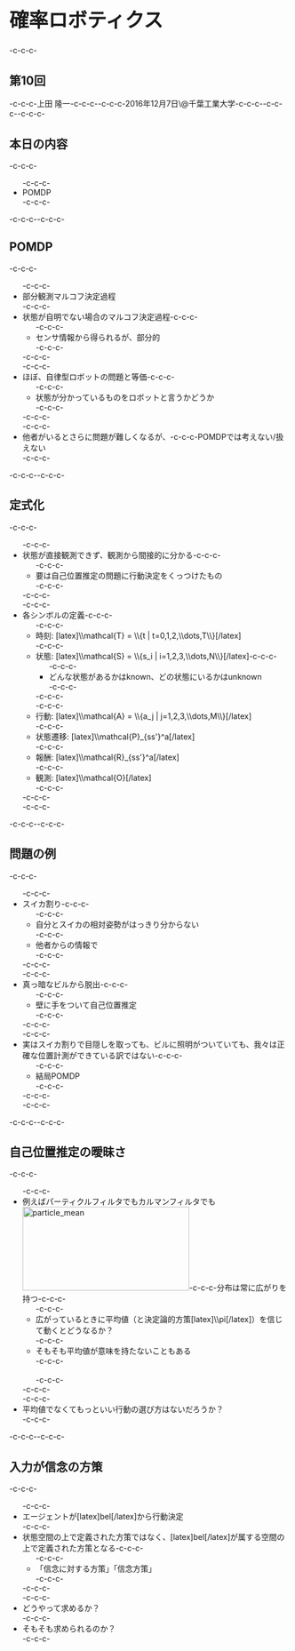 <h1 style="font-size: 250%;">確率ロボティクス</h1>-c-c-c-<h2>第10回</h2>-c-c-c-上田 隆一-c-c-c--c-c-c-2016年12月7日\@千葉工業大学-c-c-c--c-c-c-<!--nextpage-->-c-c-c-<h2>本日の内容</h2>-c-c-c-<ul>-c-c-c- 	<li>POMDP</li>-c-c-c-</ul>-c-c-c-<!--nextpage-->-c-c-c-<h2>POMDP</h2>-c-c-c-<ul>-c-c-c- 	<li>部分観測マルコフ決定過程</li>-c-c-c- 	<li>状態が自明でない場合のマルコフ決定過程-c-c-c-<ul>-c-c-c- 	<li>センサ情報から得られるが、部分的</li>-c-c-c-</ul>-c-c-c-</li>-c-c-c- 	<li>ほぼ、自律型ロボットの問題と等価-c-c-c-<ul>-c-c-c- 	<li>状態が分かっているものをロボットと言うかどうか</li>-c-c-c-</ul>-c-c-c-</li>-c-c-c- 	<li>他者がいるとさらに問題が難しくなるが、-c-c-c-POMDPでは考えない/扱えない</li>-c-c-c-</ul>-c-c-c-<!--nextpage-->-c-c-c-<h2>定式化</h2>-c-c-c-<ul>-c-c-c- 	<li>状態が直接観測できず、観測から間接的に分かる-c-c-c-<ul>-c-c-c- 	<li>要は自己位置推定の問題に行動決定をくっつけたもの</li>-c-c-c-</ul>-c-c-c-</li>-c-c-c- 	<li>各シンボルの定義-c-c-c-<ul>-c-c-c- 	<li>時刻: [latex]\\mathcal{T} = \\{t | t=0,1,2,\\dots,T\\}[/latex]</li>-c-c-c- 	<li>状態: [latex]\\mathcal{S} = \\{s_i | i=1,2,3,\\dots,N\\}[/latex]-c-c-c-<ul>-c-c-c- 	<li>どんな状態があるかはknown、どの状態にいるかはunknown</li>-c-c-c-</ul>-c-c-c-</li>-c-c-c- 	<li>行動: [latex]\\mathcal{A} = \\{a_j | j=1,2,3,\\dots,M\\}[/latex]</li>-c-c-c- 	<li>状態遷移: [latex]\\mathcal{P}_{ss'}^a[/latex]</li>-c-c-c- 	<li>報酬: [latex]\\mathcal{R}_{ss'}^a[/latex]</li>-c-c-c- 	<li>観測: [latex]\\mathcal{O}[/latex]</li>-c-c-c-</ul>-c-c-c-</li>-c-c-c-</ul>-c-c-c-<!--nextpage-->-c-c-c-<h2>問題の例</h2>-c-c-c-<ul>-c-c-c- 	<li>スイカ割り-c-c-c-<ul>-c-c-c- 	<li>自分とスイカの相対姿勢がはっきり分からない</li>-c-c-c- 	<li>他者からの情報で</li>-c-c-c-</ul>-c-c-c-</li>-c-c-c- 	<li>真っ暗なビルから脱出-c-c-c-<ul>-c-c-c- 	<li>壁に手をついて自己位置推定</li>-c-c-c-</ul>-c-c-c-</li>-c-c-c- 	<li>実はスイカ割りで目隠しを取っても、ビルに照明がついていても、我々は正確な位置計測ができている訳ではない-c-c-c-<ul>-c-c-c- 	<li>結局POMDP</li>-c-c-c-</ul>-c-c-c-</li>-c-c-c-</ul>-c-c-c-<!--nextpage-->-c-c-c-<h2>自己位置推定の曖昧さ</h2>-c-c-c-<ul>-c-c-c- 	<li>例えばパーティクルフィルタでもカルマンフィルタでも<a href="https://lab.ueda.asia/wp-content/uploads/2016/12/particle_mean.png"><img class="alignright size-medium wp-image-2471" src="https://lab.ueda.asia/wp-content/uploads/2016/12/particle_mean-300x151.png" alt="particle_mean" width="300" height="151" /></a>-c-c-c-分布は常に広がりを持つ-c-c-c-<ul>-c-c-c- 	<li>広がっているときに平均値（と決定論的方策[latex]\\pi[/latex]）を信じて動くとどうなるか？</li>-c-c-c- 	<li>そもそも平均値が意味を持たないこともある</li>-c-c-c- 	<li style="color: white;"></li>-c-c-c-</ul>-c-c-c-</li>-c-c-c- 	<li>平均値でなくてもっといい行動の選び方はないだろうか？</li>-c-c-c-</ul>-c-c-c-<!--nextpage-->-c-c-c-<h2>入力が信念の方策</h2>-c-c-c-<ul>-c-c-c- 	<li>エージェントが[latex]bel[/latex]から行動決定</li>-c-c-c- 	<li>状態空間の上で定義された方策ではなく、[latex]bel[/latex]が属する空間の上で定義された方策となる-c-c-c-<ul>-c-c-c- 	<li>「信念に対する方策」「信念方策」</li>-c-c-c-</ul>-c-c-c-</li>-c-c-c- 	<li>どうやって求めるか？</li>-c-c-c- 	<li>そもそも求められるのか？</li>-c-c-c-</ul>
